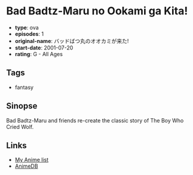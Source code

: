 # Bad Badtz-Maru no Ookami ga Kita!

-   **type**: ova
-   **episodes**: 1
-   **original-name**: バッドばつ丸のオオカミが来た!
-   **start-date**: 2001-07-20
-   **rating**: G - All Ages

## Tags

-   fantasy

## Sinopse

Bad Badtz-Maru and friends re-create the classic story of The Boy Who Cried Wolf.

## Links

-   [My Anime list](https://myanimelist.net/anime/22451/Bad_Badtz-Maru_no_Ookami_ga_Kita)
-   [AnimeDB](http://anidb.info/perl-bin/animedb.pl?show=anime&aid=7827)
